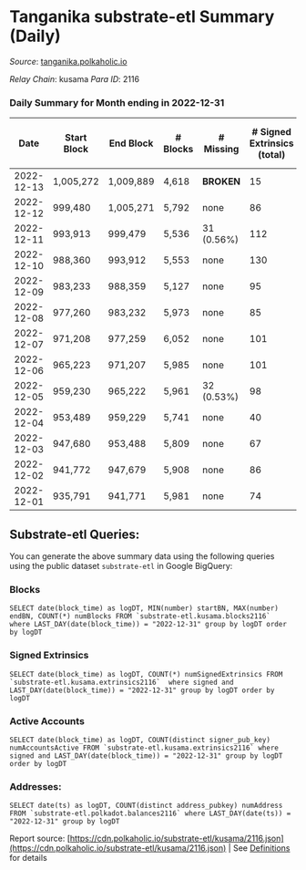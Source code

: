 # Tanganika substrate-etl Summary (Daily)

_Source_: [tanganika.polkaholic.io](https://tanganika.polkaholic.io)

*Relay Chain*: kusama
*Para ID*: 2116



### Daily Summary for Month ending in 2022-12-31


| Date | Start Block | End Block | # Blocks | # Missing | # Signed Extrinsics (total) | # Active Accounts | # Addresses with Balances | # Events | # Transfers | # XCM Transfers In | # XCM Transfers Out |
| ---- | ----------- | --------- | -------- | --------- | --------------------------- | ----------------- | ------------------------- | -------- | ----------- | ------------------ | ------------------- |
| 2022-12-13 | 1,005,272 | 1,009,889 | 4,618 |  **BROKEN**  | 15 | 10 |  | 66,823 | 15  |   |   |
| 2022-12-12 | 999,480 | 1,005,271 | 5,792 | none  | 86 | 53 |  | 84,034 | 71  |   |   |
| 2022-12-11 | 993,913 | 999,479 | 5,536 | 31 (0.56%) | 112 | 61 |  | 79,423 | 94  |   |   |
| 2022-12-10 | 988,360 | 993,912 | 5,553 | none  | 130 | 71 |  | 79,627 | 74  |   |   |
| 2022-12-09 | 983,233 | 988,359 | 5,127 | none  | 95 | 42 |  | 77,395 | 58  |   |   |
| 2022-12-08 | 977,260 | 983,232 | 5,973 | none  | 85 | 56 |  | 89,498 | 62  |   |   |
| 2022-12-07 | 971,208 | 977,259 | 6,052 | none  | 101 | 60 |  | 90,813 | 89  |   |   |
| 2022-12-06 | 965,223 | 971,207 | 5,985 | none  | 101 | 55 | 3,213 | 90,696 | 78  |   |   |
| 2022-12-05 | 959,230 | 965,222 | 5,961 | 32 (0.53%) | 98 | 60 |  | 90,602 | 75  |   |   |
| 2022-12-04 | 953,489 | 959,229 | 5,741 | none  | 40 | 19 |  | 86,799 | 14  |   |   |
| 2022-12-03 | 947,680 | 953,488 | 5,809 | none  | 67 | 52 |  | 88,071 | 57  |   |   |
| 2022-12-02 | 941,772 | 947,679 | 5,908 | none  | 86 | 54 |  | 89,091 | 76  |   |   |
| 2022-12-01 | 935,791 | 941,771 | 5,981 | none  | 74 | 37 |  | 89,731 | 63  |   |   |

## Substrate-etl Queries:
You can generate the above summary data using the following queries using the public dataset `substrate-etl` in Google BigQuery:


### Blocks
```
SELECT date(block_time) as logDT, MIN(number) startBN, MAX(number) endBN, COUNT(*) numBlocks FROM `substrate-etl.kusama.blocks2116`  where LAST_DAY(date(block_time)) = "2022-12-31" group by logDT order by logDT
```


### Signed Extrinsics
```
SELECT date(block_time) as logDT, COUNT(*) numSignedExtrinsics FROM `substrate-etl.kusama.extrinsics2116`  where signed and LAST_DAY(date(block_time)) = "2022-12-31" group by logDT order by logDT
```


### Active Accounts
```
SELECT date(block_time) as logDT, COUNT(distinct signer_pub_key) numAccountsActive FROM `substrate-etl.kusama.extrinsics2116` where signed and LAST_DAY(date(block_time)) = "2022-12-31" group by logDT order by logDT
```


### Addresses:
```
SELECT date(ts) as logDT, COUNT(distinct address_pubkey) numAddress FROM `substrate-etl.polkadot.balances2116` where LAST_DAY(date(ts)) = "2022-12-31" group by logDT
```



Report source: [https://cdn.polkaholic.io/substrate-etl/kusama/2116.json](https://cdn.polkaholic.io/substrate-etl/kusama/2116.json) | See [Definitions](/DEFINITIONS.md) for details
